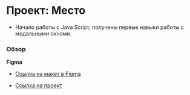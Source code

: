 # Проект: Место

- Начало работы с Java Script, получены первые навыки работы с модальными окнами.

### Обзор

**Figma**

- [Ссылка на макет в Figma](https://www.figma.com/file/2cn9N9jSkmxD84oJik7xL7/JavaScript.-Sprint-4?node-id=0%3A1)

- [Ссылка на проект](https://dmitriy9427.github.io/mesto/https/index.html)
